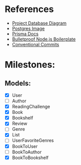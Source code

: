# References

- [Project Database Diagram](https://dbdiagram.io/d/65c3c826ac844320aead1fcb)
- [Postgres Image](https://hub.docker.com/_/postgres )
- [Prisma Docs](https://www.prisma.io/docs/)
- [Bulletproof Node.js Boilerplate](https://www.softwareontheroad.com/ideal-nodejs-project-structure/)
- [Conventional Commits](https://www.conventionalcommits.org/en/v1.0.0/)

# Milestones:
## Models:
- [x] User
- [ ] Author
- [x] ReadingChallenge
- [x] Book
- [x] Bookshelf
- [x] Review
- [ ] Genre
- [x] List
- [ ] UserFavoriteGenres
- [x] BookToUser
- [ ] BookToAuthor
- [x] BookToBookshelf
